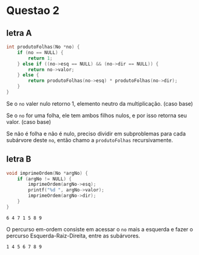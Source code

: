 # Questao 2

## letra A

```cpp
int produtoFolhas(No *no) {
    if (no == NULL) { 
        return 1;
    } else if ((no->esq == NULL) && (no->dir == NULL)) {
        return no->valor;
    } else {
        return produtoFolhas(no->esq) * produtoFolhas(no->dir);
    }
}
```

Se o `no` valer nulo retorno 1, elemento neutro da multiplicação. (caso base)

Se o `no` for uma folha, ele tem ambos filhos nulos, e por isso retorna seu valor. (caso base)

Se não é folha e não é nulo, preciso dividir em subproblemas para cada subárvore deste `no`, então chamo a `produtoFolhas` recursivamente.

## letra B

```cpp
void imprimeOrdem(No *argNo) {
    if (argNo != NULL) {
        imprimeOrdem(argNo->esq);
        printf("%d ", argNo->valor);
        imprimeOrdem(argNo->dir);
    }
}
```

```
6 4 7 1 5 8 9
```

O percurso em-ordem consiste em acessar o `no` mais a esquerda e fazer o percurso Esquerda-Raiz-Direita, entre as subárvores.

```
1 4 5 6 7 8 9
```



